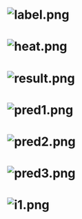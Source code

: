 # ![label.png](../master/runs/train/exp/label.png)
# ![heat.png](../master/runs/train/exp/heat.png)
# ![result.png](../master/runs/train/exp/result.png)
# ![pred1.png](../master/runs/train/exp/pred1.jpg)
# ![pred2.png](../master/runs/train/exp/pred2.jpg)
# ![pred3.png](../master/runs/train/exp/pred3.jpg)

# ![i1.png](../master/input/images/save_test/0a08191a658edb1327e7282045ec71cf.png)
